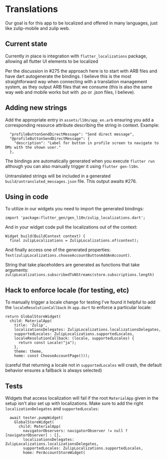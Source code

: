 # Translations

Our goal is for this app to be localized and offered in many
languages, just like zulip-mobile and zulip web.

## Current state

Currently in place is integration with `flutter_localizations`
package, allowing all flutter UI elements to be localized

Per the discussion in #275 the approach here is to start with
ARB files and have dart autogenerate the bindings. I believe
this is the most straightforward way when connecting with a
translation management system, as they output ARB files that
we consume (this is also the same way web and mobile works
but with .po or .json files, I believe).

## Adding new strings

Add the appropriate entry in `assets/l10n/app_en.arb` ensuring
you add a corresponding resource attribute describing the
string in context. Example:

```
  "profileButtonSendDirectMessage": "Send direct message",
  "@profileButtonSendDirectMessage": {
    "description": "Label for button in profile screen to navigate to DMs with the shown user."
  },
```

The bindings are automatically generated when you execute
`flutter run` although you can also manually trigger it
using `flutter gen-l10n`.

Untranslated strings will be included in a generated
`build/untranslated_messages.json` file. This output
awaits #276.

## Using in code

To utilize in our widgets you need to import the generated
bindings:
```
import 'package:flutter_gen/gen_l10n/zulip_localizations.dart';
```

And in your widget code pull the localizations out of the context:
```
Widget build(BuildContext context) {
  final zulipLocalizations = ZulipLocalizations.of(context);
```

And finally access one of the generated properties:
`Text(zulipLocalizations.chooseAccountButtonAddAnAccount)`.

String that take placeholders are generated as functions
that take arguments: `zulipLocalizations.subscribedToNStreams(store.subscriptions.length)`

## Hack to enforce locale (for testing, etc)

To manually trigger a locale change for testing I've found
it helpful to add the `localeResolutionCallback` in
`app.dart` to enforce a particular locale:

```
return GlobalStoreWidget(
  child: MaterialApp(
    title: 'Zulip',
    localizationsDelegates: ZulipLocalizations.localizationsDelegates,
    supportedLocales: ZulipLocalizations.supportedLocales,
    localeResolutionCallback: (locale, supportedLocales) {
      return const Locale("ja");
    },
    theme: theme,
    home: const ChooseAccountPage()));
```

(careful that returning a locale not in `supportedLocales`
will crash, the default behavior ensures a fallback is
always selected)

## Tests

Widgets that access localization will fail if the root
`MaterialApp` given in the setup isn't also set up with
localizations. Make sure to add the right
`localizationDelegates` and `supportedLocales`:

```
  await tester.pumpWidget(
    GlobalStoreWidget(
      child: MaterialApp(
        navigatorObservers: navigatorObserver != null ? [navigatorObserver] : [],
        localizationsDelegates: ZulipLocalizations.localizationsDelegates,
        supportedLocales: ZulipLocalizations.supportedLocales,
        home: PerAccountStoreWidget(
```
